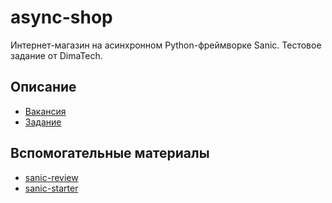 # async-shop

Интернет-магазин на асинхронном Python-фреймворке Sanic. Тестовое задание от DimaTech.

## Описание

- [Вакансия](https://career.habr.com/vacancies/1000109384)
- [Задание](https://docs.google.com/document/d/1lblqae9k0wdV7q7QFjxYcC_rrDbRb5DIUHtHiKM5iz4/edit)

## Вспомогательные материалы

- [sanic-review](https://www.fullstackpython.com/sanic.html)
- [sanic-starter](https://github.com/seanpar203/sanic-starter)
